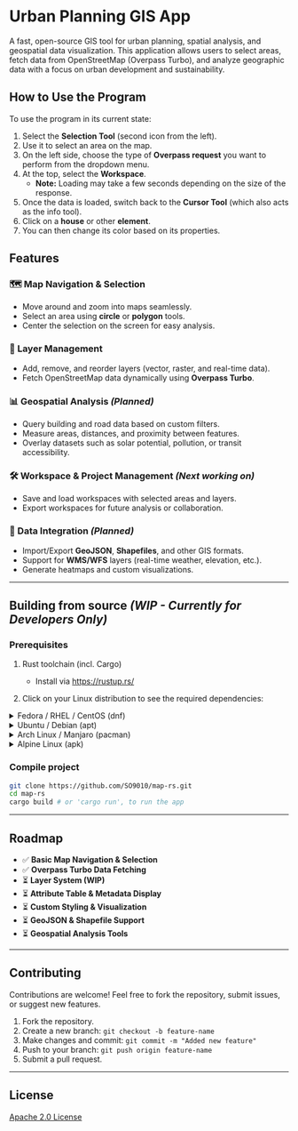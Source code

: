 # **Urban Planning GIS App**  
A fast, open-source GIS tool for urban planning, spatial analysis, and geospatial data visualization. This application allows users to select areas, fetch data from OpenStreetMap (Overpass Turbo), and analyze geographic data with a focus on urban development and sustainability.  

## How to Use the Program

To use the program in its current state:

1. Select the **Selection Tool** (second icon from the left).  
2. Use it to select an area on the map.  
3. On the left side, choose the type of **Overpass request** you want to perform from the dropdown menu.  
4. At the top, select the **Workspace**.  
   - **Note:** Loading may take a few seconds depending on the size of the response.  
5. Once the data is loaded, switch back to the **Cursor Tool** (which also acts as the info tool).  
6. Click on a **house** or other **element**.  
7. You can then change its color based on its properties.

## **Features**  
### **🗺️ Map Navigation & Selection**  
- Move around and zoom into maps seamlessly.  
- Select an area using **circle** or **polygon** tools.  
- Center the selection on the screen for easy analysis.  

### **📌 Layer Management**  
- Add, remove, and reorder layers (vector, raster, and real-time data).  
- Fetch OpenStreetMap data dynamically using **Overpass Turbo**.  

### **📊 Geospatial Analysis** *(Planned)*  
- Query building and road data based on custom filters.  
- Measure areas, distances, and proximity between features.  
- Overlay datasets such as solar potential, pollution, or transit accessibility.  

### **🛠️ Workspace & Project Management**  *(Next working on)*
- Save and load workspaces with selected areas and layers.  
- Export workspaces for future analysis or collaboration.  

### **🔌 Data Integration** *(Planned)*  
- Import/Export **GeoJSON**, **Shapefiles**, and other GIS formats.  
- Support for **WMS/WFS** layers (real-time weather, elevation, etc.).  
- Generate heatmaps and custom visualizations.  

---

## **Building from source** *(WIP - Currently for Developers Only)*  
### **Prerequisites**
1. Rust toolchain (incl. Cargo)
   - Install via https://rustup.rs/

2. Click on your Linux distribution to see the required dependencies:

<details>
  <summary>Fedora / RHEL / CentOS (dnf)</summary>

```bash
sudo dnf install alsa-lib-devel libudev-devel fontconfig-devel protobuf-compiler
```

</details> <details> <summary>Ubuntu / Debian (apt)</summary>

```bash
sudo apt install libasound2-dev libudev-dev libfontconfig1-dev protobuf-compiler
```

</details> <details> <summary>Arch Linux / Manjaro (pacman)</summary>

```bash
sudo pacman -S alsa-lib libudev fontconfig protobuf
```

</details> <details> <summary>Alpine Linux (apk)</summary>

```bash
sudo apk add alsa-lib-dev eudev-dev fontconfig-dev protobuf-dev protobuf
```

</details>

### **Compile project**  
```sh
git clone https://github.com/SO9010/map-rs.git
cd map-rs
cargo build # or 'cargo run', to run the app
```

---

## **Roadmap**  
- ✅ **Basic Map Navigation & Selection**  
- ✅ **Overpass Turbo Data Fetching**  
- ⏳ **Layer System (WIP)**  
- ⏳ **Attribute Table & Metadata Display**  
- ⏳ **Custom Styling & Visualization**  
- ⏳ **GeoJSON & Shapefile Support**  
- ⏳ **Geospatial Analysis Tools**  

---

## **Contributing**  
Contributions are welcome! Feel free to fork the repository, submit issues, or suggest new features.  

1. Fork the repository.  
2. Create a new branch: `git checkout -b feature-name`  
3. Make changes and commit: `git commit -m "Added new feature"`  
4. Push to your branch: `git push origin feature-name`  
5. Submit a pull request.  

---

## **License**  
[Apache 2.0 License](LICENSE)
